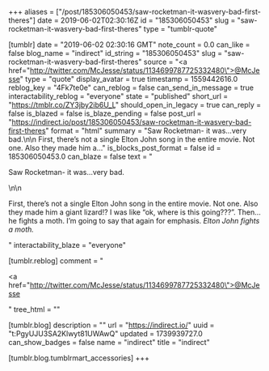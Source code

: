 +++
aliases = ["/post/185306050453/saw-rocketman-it-wasvery-bad-first-theres"]
date = 2019-06-02T02:30:16Z
id = "185306050453"
slug = "saw-rocketman-it-wasvery-bad-first-theres"
type = "tumblr-quote"

[tumblr]
date = "2019-06-02 02:30:16 GMT"
note_count = 0.0
can_like = false
blog_name = "indirect"
id_string = "185306050453"
slug = "saw-rocketman-it-wasvery-bad-first-theres"
source = "<a href=\"http://twitter.com/McJesse/status/1134699787725332480\">@McJesse</a>"
type = "quote"
display_avatar = true
timestamp = 1559442616.0
reblog_key = "4Fk7te0e"
can_reblog = false
can_send_in_message = true
interactability_reblog = "everyone"
state = "published"
short_url = "https://tmblr.co/ZY3jby2ib6U_L"
should_open_in_legacy = true
can_reply = false
is_blazed = false
is_blaze_pending = false
post_url = "https://indirect.io/post/185306050453/saw-rocketman-it-wasvery-bad-first-theres"
format = "html"
summary = "Saw Rocketman- it was…very bad.\n\n First, there’s not a single Elton John song in the entire movie. Not one. Also they made him a..."
is_blocks_post_format = false
id = 185306050453.0
can_blaze = false
text = "<p>Saw Rocketman- it was&hellip;very bad.</p>\n\n<p>First, there’s not a single Elton John song in the entire movie. Not one. Also they made him a giant lizard!? I was like “ok, where is this going???”. Then&hellip;he fights a moth. I’m going to say that again for emphasis. *Elton John fights a moth.*</p>"
interactability_blaze = "everyone"

[tumblr.reblog]
comment = "<p><a href=\"http://twitter.com/McJesse/status/1134699787725332480\">@McJesse</a></p>"
tree_html = ""

[tumblr.blog]
description = ""
url = "https://indirect.io/"
uuid = "t:PgyUJU3SA2Klwyt81UWAwQ"
updated = 1739939727.0
can_show_badges = false
name = "indirect"
title = "indirect"

[tumblr.blog.tumblrmart_accessories]
+++
